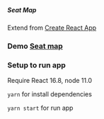 ##### Seat Map

Extend from [Create React App](https://github.com/facebook/create-react-app) 

### Demo [Seat map](https://testfirebase-63f4b.firebaseapp.com/)

### Setup to run app

Require React 16.8, node 11.0

`yarn` for install dependencies

`yarn start` for run app

